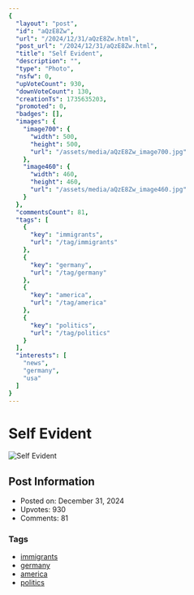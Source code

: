 ```yaml
---
{
  "layout": "post",
  "id": "aQzE8Zw",
  "url": "/2024/12/31/aQzE8Zw.html",
  "post_url": "/2024/12/31/aQzE8Zw.html",
  "title": "Self Evident",
  "description": "",
  "type": "Photo",
  "nsfw": 0,
  "upVoteCount": 930,
  "downVoteCount": 130,
  "creationTs": 1735635203,
  "promoted": 0,
  "badges": [],
  "images": {
    "image700": {
      "width": 500,
      "height": 500,
      "url": "/assets/media/aQzE8Zw_image700.jpg"
    },
    "image460": {
      "width": 460,
      "height": 460,
      "url": "/assets/media/aQzE8Zw_image460.jpg"
    }
  },
  "commentsCount": 81,
  "tags": [
    {
      "key": "immigrants",
      "url": "/tag/immigrants"
    },
    {
      "key": "germany",
      "url": "/tag/germany"
    },
    {
      "key": "america",
      "url": "/tag/america"
    },
    {
      "key": "politics",
      "url": "/tag/politics"
    }
  ],
  "interests": [
    "news",
    "germany",
    "usa"
  ]
}
---
```


# Self Evident

![Self Evident](/assets/media/aQzE8Zw_image700.jpg)

## Post Information

- Posted on: December 31, 2024
- Upvotes: 930
- Comments: 81

### Tags

- [immigrants](/tag/immigrants)
- [germany](/tag/germany)
- [america](/tag/america)
- [politics](/tag/politics)
